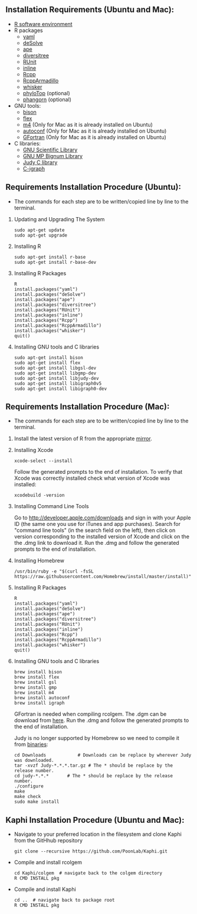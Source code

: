 ## Installation Requirements (Ubuntu and Mac):

* [R software environment](https://cran.r-project.org/)
* R packages
  * [yaml](https://cran.r-project.org/web/packages/yaml/index.html)
  * [deSolve](http://desolve.r-forge.r-project.org/)
  * [ape](http://ape-package.ird.fr/)
  * [diversitree](https://CRAN.R-project.org/package=diversitree)
  * [RUnit](https://cran.r-project.org/web/packages/RUnit/index.html)
  * [inline](https://cran.r-project.org/web/packages/inline/index.html)
  * [Rcpp](https://cran.r-project.org/web/packages/Rcpp/index.html)
  * [RcppArmadillo](https://cran.r-project.org/web/packages/RcppArmadillo/index.html)
  * [whisker](https://cran.r-project.org/web/packages/whisker/index.html)
  * [phyloTop](https://cran.r-project.org/web/packages/phyloTop/index.html) (optional)
  * [phangorn](https://cran.r-project.org/web/packages/phangorn/index.html) (optional)
* GNU tools: 
  * [bison](https://www.gnu.org/software/bison/)
  * [flex](https://github.com/westes/flex)
  * [m4](https://www.gnu.org/software/m4/m4.html) (Only for Mac as it is already installed on Ubuntu)
  * [autoconf](https://www.gnu.org/software/autoconf/autoconf.html) (Only for Mac as it is already installed on Ubuntu)
  * [GFortran](https://gcc.gnu.org/wiki/GFortran) (Only for Mac as it is already installed on Ubuntu)
* C libraries:
  * [GNU Scientific Library](https://www.gnu.org/software/gsl/)
  * [GNU MP Bignum Library](https://gmplib.org/)
  * [Judy C library](http://judy.sourceforge.net/) 
  * [C-igraph](http://igraph.org/c/)


## Requirements Installation Procedure (Ubuntu):

* The commands for each step are to be written/copied line by line to the terminal.

1. Updating and Upgrading The System  
    ```
    sudo apt-get update
    sudo apt-get upgrade
    ```
2. Installing R
    ```
    sudo apt-get install r-base
    sudo apt-get install r-base-dev
    ```
3. Installing R Packages
    ```
    R
    install.packages("yaml")
    install.packages("deSolve")
    install.packages("ape")
    install.packages("diversitree")
    install.packages("RUnit")
    install.packages("inline")
    install.packages("Rcpp")
    install.packages("RcppArmadillo")
    install.packages("whisker")
    quit() 
    ```
4. Installing GNU tools and C libraries
    ```
    sudo apt-get install bison
    sudo apt-get install flex  
    sudo apt-get install libgsl-dev
    sudo apt-get install libgmp-dev
    sudo apt-get install libjudy-dev
    sudo apt-get install libigraph0v5
    sudo apt-get install libigraph0-dev
    ```

## Requirements Installation Procedure (Mac):

* The commands for each step are to be written/copied line by line to the terminal.

1. Install the latest version of R from the appropriate [mirror](https://cran.r-project.org/mirrors.html).
2. Installing Xcode
    ```
    xcode-select --install
    ```
   Follow the generated prompts to the end of installation. To verify that Xcode was correctly installed check what version    of Xcode was installed:
    ```
    xcodebuild -version
    ```
3. Installing Command Line Tools

   Go to http://developer.apple.com/downloads and sign in with your Apple ID (the same one you use for iTunes and app
   purchases). Search for "command line tools" (in the search field on the left), then click on version corresponding to the
   installed version of Xcode and click on the the .dmg link to download it. Run the .dmg and follow the generated prompts
   to the end of installation.
4. Installing Homebrew
    ```
    /usr/bin/ruby -e "$(curl -fsSL https://raw.githubusercontent.com/Homebrew/install/master/install)"
    ```
5. Installing R Packages
    ```
    R
    install.packages("yaml")
    install.packages("deSolve")
    install.packages("ape")
    install.packages("diversitree")
    install.packages("RUnit")
    install.packages("inline") 
    install.packages("Rcpp")
    install.packages("RcppArmadillo")
    install.packages("whisker")
    quit() 
    ```
4. Installing GNU tools and C libraries
    ```
    brew install bison
    brew install flex  
    brew install gsl
    brew install gmp
    brew install m4
    brew install autoconf  
    brew install igraph 
    ```
    
    GFortran is needed when compiling rcolgem. The .dgm can be download from [here](https://gcc.gnu.org/wiki/GFortranBinaries#MacOS). Run the .dmg and follow the generated prompts to the end of 
    installation.
    
    Judy is no longer supported by Homebrew so we need to compile it from [binaries](https://sourceforge.net/projects/judy/):
    ```
    cd Downloads			# Downloads can be replace by wherever Judy was downloaded.
    tar -xvzf Judy-*.*.*.tar.gz	# The * should be replace by the release number.
    cd judy-*.*.*		# The * should be replace by the release number.
    ./configure
    make
    make check
    sudo make install
    ```
    
## Kaphi Installation Procedure (Ubuntu and Mac):

* Navigate to your preferred location in the filesystem and clone Kaphi from the GitHhub repository
    ```
    git clone --recursive https://github.com/PoonLab/Kaphi.git
    ```
* Compile and install rcolgem
    ```
    cd Kaphi/colgem  # navigate back to the colgem directory
    R CMD INSTALL pkg
    ```
* Compile and install Kaphi
    ```
    cd ..  # navigate back to package root
    R CMD INSTALL pkg
    ```
